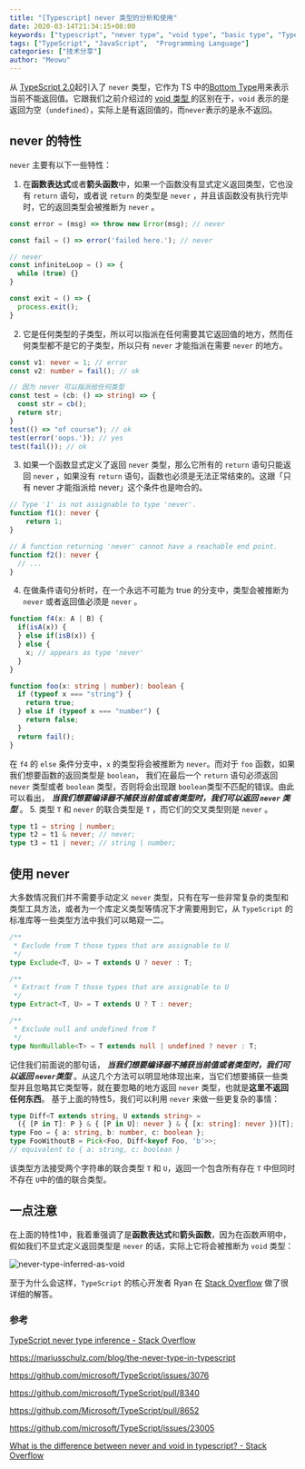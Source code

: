 ```yaml
---
title: "[Typescript] never 类型的分析和使用"
date: 2020-03-14T21:34:15+08:00
keywords: ["typescript", "never type", "void type", "basic type", "TypeScript 的 never 类型", "typescript for beginners", "learn typescript", "static type check", "dive into typescript"]
tags: ["TypeScript", "JavaScript",  "Programming Language"]
categories: ["技术分享"]
author: "Meowu"
---
```


从 [TypeScript 2.0](https://github.com/Microsoft/TypeScript/pull/8652)起引入了 `never` 类型，它作为 TS 中的[Bottom Type](https://en.wikipedia.org/wiki/Bottom_type)用来表示当前不能返回值。它跟我们之前介绍过的 [void 类型 ](https://fullstackbb.com/typescript/void-type-in-typescript/) 的区别在于，`void` 表示的是返回为空（`undefined`），实际上是有返回值的，而`never`表示的是永不返回。

## never 的特性

`never` 主要有以下一些特性：

1. 在**函数表达式**或者**箭头函数**中，如果一个函数没有显式定义返回类型，它也没有 `return` 语句，或者说 `return` 的类型是 `never` ，并且该函数没有执行完毕时，它的返回类型会被推断为 `never` 。

```typescript
const error = (msg) => throw new Error(msg); // never

const fail = () => error('failed here.'); // never

// never
const infiniteLoop = () => {
  while (true) {}
}

const exit = () => {
  process.exit();
}
```

2. 它是任何类型的子类型，所以可以指派在任何需要其它返回值的地方，然而任何类型都不是它的子类型，所以只有 `never` 才能指派在需要 `never` 的地方。
```typescript
const v1: never = 1; // error
const v2: number = fail(); // ok

// 因为 never 可以指派给任何类型
const test = (cb: () => string) => {
  const str = cb();
  return str;
}
test(() => "of course"); // ok
test(error('oops.')); // yes
test(fail()); // ok
```

3. 如果一个函数显式定义了返回 `never` 类型，那么它所有的 `return` 语句只能返回 `never` ，如果没有 `return` 语句，函数也必须是无法正常结束的。这跟「只有 never 才能指派给 never」这个条件也是吻合的。
```typescript
// Type '1' is not assignable to type 'never'.
function f1(): never {
    return 1;
}

// A function returning 'never' cannot have a reachable end point.
function f2(): never {
  // ...
}

```

4. 在做条件语句分析时，在一个永远不可能为 true 的分支中，类型会被推断为 `never` 或者返回值必须是 `never` 。

```typescript
function f4(x: A | B) {
  if(isA(x)) {
  } else if(isB(x)) {
  } else {
    x; // appears as type 'never'
  }
}

function foo(x: string | number): boolean {
  if (typeof x === "string") {
    return true;
  } else if (typeof x === "number") {
    return false;
  }
  return fail();
}
```

在 `f4` 的 `else` 条件分支中，`x` 的类型将会被推断为 `never`。而对于 `foo` 函数，如果我们想要函数的返回类型是 `boolean`， 我们在最后一个 `return` 语句必须返回 `never` 类型或者 `boolean` 类型，否则将会出现跟 `boolean`类型不匹配的错误。由此可以看出， _**当我们想要编译器不捕获当前值或者类型时，我们可以返回 `never` 类型**_ 。
5. 类型 `T` 和 `never` 的联合类型是 `T` ，而它们的交叉类型则是 `never` 。
```typescript
type t1 = string | number;
type t2 = t1 & never; // never;
type t3 = t1 | never; // string | number;
```

## 使用 never
大多数情况我们并不需要手动定义 `never` 类型，只有在写一些非常复杂的类型和类型工具方法，或者为一个库定义类型等情况下才需要用到它，从 `TypeScript` 的标准库等一些类型方法中我们可以略窥一二。
```typescript
/**
 * Exclude from T those types that are assignable to U
 */
type Exclude<T, U> = T extends U ? never : T;

/**
 * Extract from T those types that are assignable to U
 */
type Extract<T, U> = T extends U ? T : never;

/**
 * Exclude null and undefined from T
 */
type NonNullable<T> = T extends null | undefined ? never : T;
```
记住我们前面说的那句话， _**当我们想要编译器不捕获当前值或者类型时，我们可以返回 `never`类型**_ 。从这几个方法可以明显地体现出来，当它们想要捕获一些类型并且忽略其它类型等，就在要忽略的地方返回 `never` 类型，也就是**这里不返回任何东西**。
基于上面的特性5，我们可以利用 `never` 来做一些更复杂的事情：
```typescript
type Diff<T extends string, U extends string> =
  ({ [P in T]: P } & { [P in U]: never } & { [x: string]: never })[T];
type Foo = { a: string, b: number, c: boolean };
type FooWithoutB = Pick<Foo, Diff<keyof Foo, 'b'>>;
// equivalent to { a: string, c: boolean }
```
该类型方法接受两个字符串的联合类型 `T` 和 `U`，返回一个包含所有存在 `T` 中但同时不存在 `U`中的值的联合类型。

## 一点注意
在上面的特性1中，我着重强调了是**函数表达式**和**箭头函数**，因为在函数声明中，假如我们不显式定义返回类型是 `never` 的话，实际上它将会被推断为 `void` 类型：

![never-type-inferred-as-void](/images/never-inferred-as-void.png)

至于为什么会这样，`TypeScript` 的核心开发者 Ryan 在 [Stack Overflow](https://stackoverflow.com/questions/40251524/typescript-never-type-inference) 做了很详细的解答。

### 参考
 [TypeScript never type inference - Stack Overflow](https://stackoverflow.com/questions/40251524/typescript-never-type-inference)

https://mariusschulz.com/blog/the-never-type-in-typescript

https://github.com/microsoft/TypeScript/issues/3076

https://github.com/microsoft/TypeScript/pull/8340

https://github.com/Microsoft/TypeScript/pull/8652

https://github.com/microsoft/TypeScript/issues/23005

[What is the difference between never and void in typescript? - Stack Overflow](https://stackoverflow.com/questions/37910669/what-is-the-difference-between-never-and-void-in-typescript)
